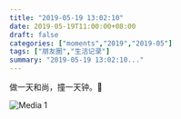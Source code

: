 ```yaml
---
title: "2019-05-19 13:02:10"
date: 2019-05-19T11:00:00+08:00
draft: false
categories: ["moments","2019","2019-05"]
tags: ["朋友圈","生活记录"]
summary: "2019-05-19 13:02:10..."
---
```


做一天和尚，撞一天钟。🙏

![Media 1](/Moments/photos/2019-05-19/201905191302100.jpg)

